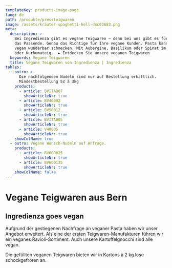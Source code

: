```yaml
---
templateKey: products-image-page
lang: de
path: /produkte/pressteigwaren
image: /assets/kräuter-spaghetti-hell-dsc03683.png
meta:
  description: >-
    Bei Ingredienza gibt es vegane Teigwaren – denn bei uns gibt es für jeden
    das Passende. Genau das Richtige für Ihre vegane Kunden. Pasta kann auch
    vegan wunderbar schmecken. Mit Aubergine, Basilikum oder Spinat im Dinkel-
    oder Kurkumateig.  ► Entdecken Sie unsere veganen Teigwaren
  keywords: Vegane Teigwaren
  title: Vegane Teigwaren von Ingredienza | Ingredienza
tables:
  - outro: >-
      Die nachfolgenden Nudeln sind nur auf Bestellung erhältlich.
      Mindestbestellung 5¢ à 3kg
    products:
      - article: BVITA007
        showArticleNr: true
      - article: BV40002
        showArticleNr: true
      - article: BV50012
        showArticleNr: true
      - article: BVITA005
        showArticleNr: true
      - article: V40005
        showArticleNr: true
    showColName: true
  - outro: Vegane Wunsch-Nudeln auf Anfrage.
    products:
      - article: BV600025
        showArticleNr: true
      - article: BV600135
        showArticleNr: true
    showColName: false
---
```

 
# Vegane Teig&shy;waren aus Bern

## Ingredienza goes vegan

Aufgrund der gestiegenen Nachfrage an veganer Pasta haben wir unser Angebot
erweitert. Als eine der ersten Teigwaren-Manufakturen führen wir ein veganes
Ravioli-Sortiment. Auch unsere Kartoffelgnocchi sind alle vegan.

Die gefüllten veganen Teigwaren bieten wir in Kartons &agrave; 2 kg lose
schockgefroren an.
